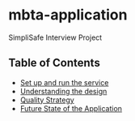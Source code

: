 # mbta-application
SimpliSafe Interview Project

## Table of Contents
- [Set up and run the service](docs/SETUP.md)
- [Understanding the design](docs/DESIGN.md)
- [Quality Strategy](docs/QUALITY_STRATEGY.md)
- [Future State of the Application](docs/FUTURE.md)